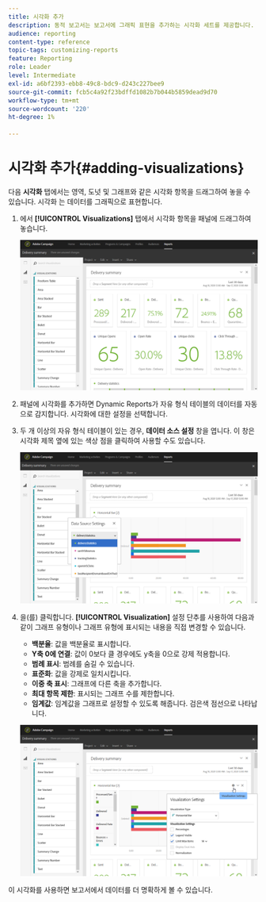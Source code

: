 ```yaml
---
title: 시각화 추가
description: 동적 보고서는 보고서에 그래픽 표현을 추가하는 시각화 세트를 제공합니다.
audience: reporting
content-type: reference
topic-tags: customizing-reports
feature: Reporting
role: Leader
level: Intermediate
exl-id: a6bf2393-ebb8-49c8-bdc9-d243c227bee9
source-git-commit: fcb5c4a92f23bdffd1082b7b044b5859dead9d70
workflow-type: tm+mt
source-wordcount: '220'
ht-degree: 1%

---
```


# 시각화 추가{#adding-visualizations}

다음 **시각화** 탭에서는 영역, 도넛 및 그래프와 같은 시각화 항목을 드래그하여 놓을 수 있습니다. 시각화 는 데이터를 그래픽으로 표현합니다.

1. 에서 **[!UICONTROL Visualizations]** 탭에서 시각화 항목을 패널에 드래그하여 놓습니다.

   ![](assets/dynamic_report_visualization_1.png)

1. 패널에 시각화를 추가하면 Dynamic Reports가 자유 형식 테이블의 데이터를 자동으로 감지합니다. 시각화에 대한 설정을 선택합니다.
1. 두 개 이상의 자유 형식 테이블이 있는 경우, **데이터 소스 설정** 창을 엽니다. 이 창은 시각화 제목 옆에 있는 색상 점을 클릭하여 사용할 수도 있습니다.

   ![](assets/dynamic_report_visualization_2.png)

1. 을(를) 클릭합니다. **[!UICONTROL Visualization]** 설정 단추를 사용하여 다음과 같이 그래프 유형이나 그래프 유형에 표시되는 내용을 직접 변경할 수 있습니다.

   * **백분율**: 값을 백분율로 표시합니다.
   * **Y축 0에 연결**: 값이 0보다 클 경우에도 y축을 0으로 강제 적용합니다.
   * **범례 표시**: 범례를 숨길 수 있습니다.
   * **표준화**: 값을 강제로 일치시킵니다.
   * **이중 축 표시**: 그래프에 다른 축을 추가합니다.
   * **최대 항목 제한**: 표시되는 그래프 수를 제한합니다.
   * **임계값**: 임계값을 그래프로 설정할 수 있도록 해줍니다. 검은색 점선으로 나타납니다.

   ![](assets/dynamic_report_visualization_3.png)

이 시각화를 사용하면 보고서에서 데이터를 더 명확하게 볼 수 있습니다.
